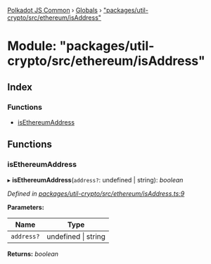 [Polkadot JS Common](../README.md) › [Globals](../globals.md) › ["packages/util-crypto/src/ethereum/isAddress"](_packages_util_crypto_src_ethereum_isaddress_.md)

# Module: "packages/util-crypto/src/ethereum/isAddress"

## Index

### Functions

* [isEthereumAddress](_packages_util_crypto_src_ethereum_isaddress_.md#isethereumaddress)

## Functions

###  isEthereumAddress

▸ **isEthereumAddress**(`address?`: undefined | string): *boolean*

*Defined in [packages/util-crypto/src/ethereum/isAddress.ts:9](https://github.com/polkadot-js/common/blob/37d1bcb6e/packages/util-crypto/src/ethereum/isAddress.ts#L9)*

**Parameters:**

Name | Type |
------ | ------ |
`address?` | undefined &#124; string |

**Returns:** *boolean*
